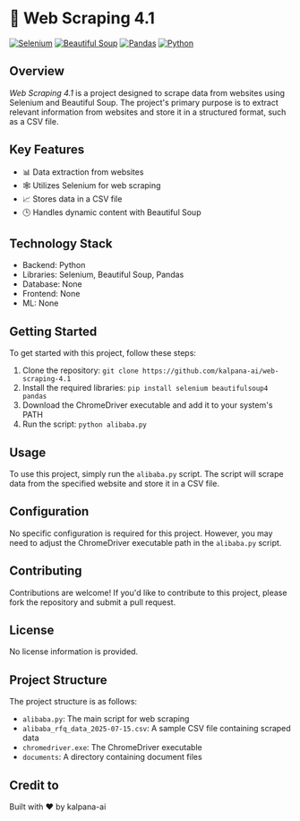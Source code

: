 # 🌟 Web Scraping 4.1
[![Selenium](https://img.shields.io/badge/Selenium-FF9900?style=for-the-badge&logo=Selenium&logoColor=white)](https://www.selenium.dev/)
[![Beautiful Soup](https://img.shields.io/badge/Beautiful_Soup-44A0E6?style=for-the-badge&logo=Python&logoColor=white)](https://www.crummy.com/software/BeautifulSoup/)
[![Pandas](https://img.shields.io/badge/Pandas-150458?style=for-the-badge&logo=Pandas&logoColor=white)](https://pandas.pydata.org/)
[![Python](https://img.shields.io/badge/Python-3776AB?style=for-the-badge&logo=Python&logoColor=white)](https://www.python.org/)

## Overview
*Web Scraping 4.1* is a project designed to scrape data from websites using Selenium and Beautiful Soup. The project's primary purpose is to extract relevant information from websites and store it in a structured format, such as a CSV file.

## Key Features
* 📊 Data extraction from websites
* 🕸️ Utilizes Selenium for web scraping
* 📈 Stores data in a CSV file
* 🕒 Handles dynamic content with Beautiful Soup

## Technology Stack
* Backend: Python
* Libraries: Selenium, Beautiful Soup, Pandas
* Database: None
* Frontend: None
* ML: None

## Getting Started
To get started with this project, follow these steps:
1. Clone the repository: `git clone https://github.com/kalpana-ai/web-scraping-4.1`
2. Install the required libraries: `pip install selenium beautifulsoup4 pandas`
3. Download the ChromeDriver executable and add it to your system's PATH
4. Run the script: `python alibaba.py`

## Usage
To use this project, simply run the `alibaba.py` script. The script will scrape data from the specified website and store it in a CSV file.

## Configuration
No specific configuration is required for this project. However, you may need to adjust the ChromeDriver executable path in the `alibaba.py` script.

## Contributing
Contributions are welcome! If you'd like to contribute to this project, please fork the repository and submit a pull request.

## License
No license information is provided.

## Project Structure
The project structure is as follows:
* `alibaba.py`: The main script for web scraping
* `alibaba_rfq_data_2025-07-15.csv`: A sample CSV file containing scraped data
* `chromedriver.exe`: The ChromeDriver executable
* `documents`: A directory containing document files

## Credit to
Built with ❤️ by kalpana-ai
